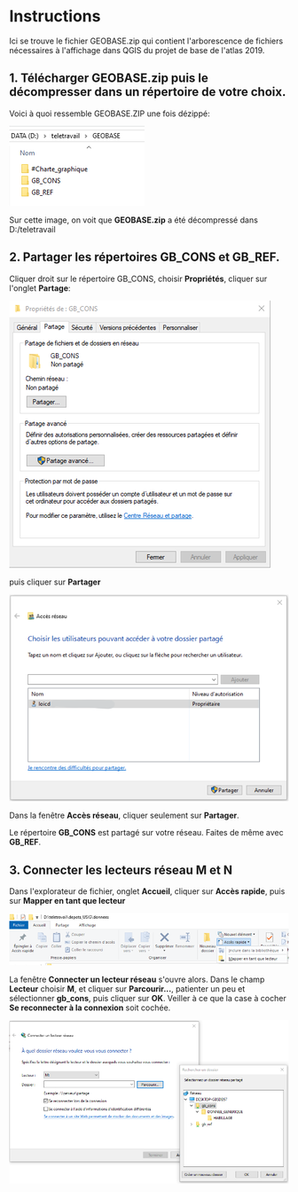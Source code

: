 # Instructions

Ici se trouve le fichier GEOBASE.zip qui contient l'arborescence de fichiers nécessaires à l'affichage dans QGIS du projet de base de l'atlas 2019.

## 1. Télécharger **GEOBASE.zip** puis le décompresser dans un répertoire de votre choix. 

Voici à quoi ressemble GEOBASE.ZIP une fois dézippé: 

![GEOBASE.ZIP une fois dézippé](images/pic1.png)

Sur cette image, on voit que **GEOBASE.zip** a été décompressé dans D:/teletravail

## 2. Partager les répertoires GB_CONS et GB_REF.

Cliquer droit sur le répertoire GB_CONS, choisir **Propriétés**, cliquer sur l'onglet **Partage**:

![Propriétés du répertoire, onglet partage](images/pic2.png)

puis cliquer sur **Partager**

![Accès réseau](images/pic3.png)

Dans la fenêtre **Accès réseau**, cliquer seulement sur **Partager**.

Le répertoire **GB_CONS** est partagé sur votre réseau. Faites de même avec **GB_REF**.

## 3. Connecter les lecteurs réseau M et N

Dans l'explorateur de fichier, onglet **Accueil**, cliquer sur **Accès rapide**, puis sur **Mapper en tant que lecteur**

![Mapper en tant que lecteur](images/pic4.png)

La fenêtre **Connecter un lecteur réseau** s'ouvre alors.
Dans le champ **Lecteur** choisir **M**, et cliquer sur **Parcourir...**, patienter un peu et sélectionner **gb_cons**, puis cliquer sur **OK**.
Veiller à ce que la case à cocher **Se reconnecter à la connexion** soit cochée.

![Connecter M](images/pic5.png)

